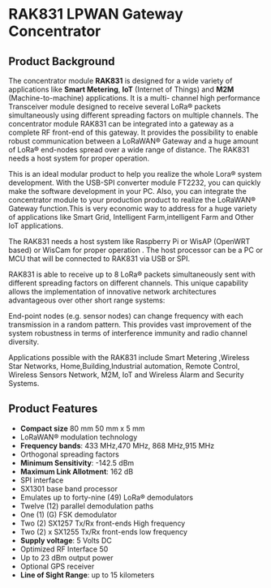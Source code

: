 # RAK831 LPWAN Gateway Concentrator

<rk-img
  src="/assets/images/datasheet/rak831/rak831-overview.png"
  width="50%"
  figure-number="1"
  caption="RAK831 LPWAN Gateway"
/>

## Product Background

The concentrator module **RAK831** is designed for a wide variety of applications like **Smart Metering**, **IoT** (Internet of Things) and **M2M** (Machine-to-machine) applications. It is a multi- channel high performance Transceiver module designed to receive several LoRa® packets simultaneously using different spreading factors on multiple channels. The concentrator module RAK831 can be integrated into a gateway as a complete RF front-end of this gateway. It provides the possibility to enable robust communication between a LoRaWAN® Gateway and a huge amount of LoRa® end-nodes spread over a wide range of distance. The RAK831 needs a host system for proper operation. 

This is an ideal modular product to help you realize the whole Lora® system development. With the USB-SPI converter module FT2232, you can quickly make the software development in your PC. Also, you can integrate the concentrator module to your production product to realize the LoRaWAN® Gateway function.This is very economic way to address for a huge variety of applications like Smart Grid, Intelligent Farm,intelligent Farm and Other IoT applications. 

The RAK831 needs a host system like Raspberry Pi or WisAP (OpenWRT based) or WisCam for proper operation . The host processor can be a PC or MCU that will be connected to RAK831 via USB or SPI.

RAK831 is able to receive up to 8 LoRa® packets simultaneously sent with different spreading factors on different channels. This unique capability allows the implementation of innovative network architectures advantageous over other short range systems:

End-point nodes (e.g. sensor nodes) can change frequency with each transmission in a random pattern. This provides vast improvement of the system robustness in terms of interference immunity and radio channel diversity.

Applications possible with the RAK831 include Smart Metering ,Wireless Star Networks, Home,Building,Industrial automation, Remote Control, Wireless Sensors Network, M2M, IoT and Wireless Alarm and Security Systems.

## Product Features

* **Compact size** 80 mm 50 mm x 5  mm
* LoRaWAN® modulation technology
* **Frequency bands**: 433 MHz,470 MHz, 868 MHz,915 MHz
* Orthogonal spreading factors
* **Minimum Sensitivity**: -142.5 dBm
* **Maximum Link Allotment**: 162 dB
* SPI interface
* SX1301 base band processor
* Emulates up to forty-nine (49)  LoRa® demodulators
* Twelve (12) parallel demodulation paths
* One (1) (G) FSK demodulator
* Two (2) SX1257 Tx/Rx front-ends High frequency
* Two (2) x SX1255 Tx/Rx front-ends low frequency
* **Supply voltage**: 5 Volts DC
* Optimized RF Interface 50
* Up to 23 dBm output power
* Optional GPS receiver 
* **Line of Sight Range**: up to 15 kilometers

